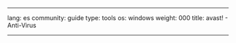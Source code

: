 

---

lang: es
community: guide
type: tools
os: windows
weight: 000
title: avast! - Anti-Virus

---

<stub>

